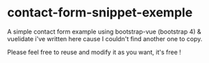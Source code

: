 # contact-form-snippet-exemple
A simple contact form example using bootstrap-vue (bootstrap 4) & vuelidate i've written here cause I couldn't find another one to copy.

Please feel free to reuse and modify it as you want, it's free !
